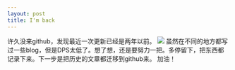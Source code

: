```yaml
---
layout: post
title: I'm back
---
```

许久没来github，发现最近一次更新已经是两年以前。
![]({{site.baseurl}}/img/2.png)
虽然在不同的地方都写过一些blog，但是DPS太低了。想了想，还是要努力一把。多停留下，把东西都记录下来。下一步是把历史的文章都迁移到github来。
加油！


